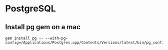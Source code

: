 # PostgreSQL


## Install pg gem on a mac

```
gem install pg -- --with-pg-config=/Applications/Postgres.app/Contents/Versions/latest/bin/pg_config
```
